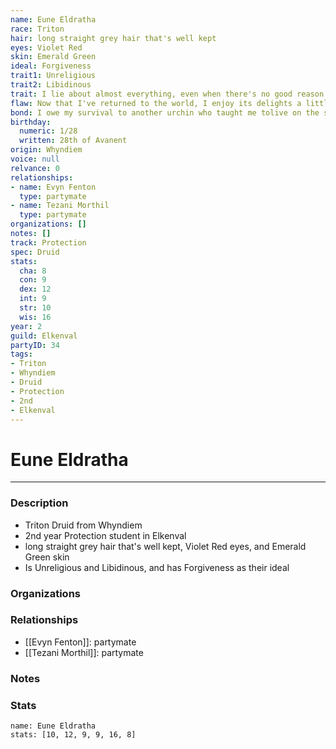 ```yaml
---
name: Eune Eldratha
race: Triton
hair: long straight grey hair that's well kept
eyes: Violet Red
skin: Emerald Green
ideal: Forgiveness
trait1: Unreligious
trait2: Libidinous
trait: I lie about almost everything, even when there's no good reason to.
flaw: Now that I've returned to the world, I enjoy its delights a little too much.
bond: I owe my survival to another urchin who taught me tolive on the streets.
birthday:
  numeric: 1/28
  written: 28th of Avanent
origin: Whyndiem
voice: null
relvance: 0
relationships:
- name: Evyn Fenton
  type: partymate
- name: Tezani Morthil
  type: partymate
organizations: []
notes: []
track: Protection
spec: Druid
stats:
  cha: 8
  con: 9
  dex: 12
  int: 9
  str: 10
  wis: 16
year: 2
guild: Elkenval
partyID: 34
tags:
- Triton
- Whyndiem
- Druid
- Protection
- 2nd
- Elkenval
---
```

# Eune Eldratha
---
### Description
- Triton Druid from Whyndiem
- 2nd year Protection student in Elkenval
- long straight grey hair that's well kept, Violet Red eyes, and Emerald Green skin
- Is Unreligious and Libidinous, and has Forgiveness as their ideal

### Organizations

### Relationships
- [[Evyn Fenton]]: partymate
- [[Tezani Morthil]]: partymate

### Notes

### Stats
```statblock
name: Eune Eldratha
stats: [10, 12, 9, 9, 16, 8]
```